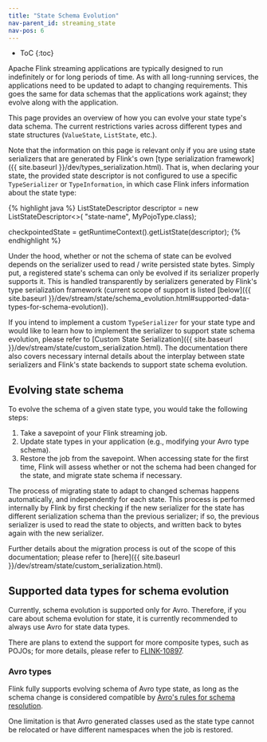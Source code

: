 ```yaml
---
title: "State Schema Evolution"
nav-parent_id: streaming_state
nav-pos: 6
---
```

<!--
Licensed to the Apache Software Foundation (ASF) under one
or more contributor license agreements.  See the NOTICE file
distributed with this work for additional information
regarding copyright ownership.  The ASF licenses this file
to you under the Apache License, Version 2.0 (the
"License"); you may not use this file except in compliance
with the License.  You may obtain a copy of the License at

  http://www.apache.org/licenses/LICENSE-2.0

Unless required by applicable law or agreed to in writing,
software distributed under the License is distributed on an
"AS IS" BASIS, WITHOUT WARRANTIES OR CONDITIONS OF ANY
KIND, either express or implied.  See the License for the
specific language governing permissions and limitations
under the License.
-->

* ToC
{:toc}

Apache Flink streaming applications are typically designed to run indefinitely or for long periods of time.
As with all long-running services, the applications need to be updated to adapt to changing requirements.
This goes the same for data schemas that the applications work against; they evolve along with the application.

This page provides an overview of how you can evolve your state type's data schema. 
The current restrictions varies across different types and state structures (`ValueState`, `ListState`, etc.).

Note that the information on this page is relevant only if you are using state serializers that are
generated by Flink's own [type serialization framework]({{ site.baseurl }}/dev/types_serialization.html).
That is, when declaring your state, the provided state descriptor is not configured to use a specific `TypeSerializer`
or `TypeInformation`, in which case Flink infers information about the state type:

<div data-lang="java" markdown="1">
{% highlight java %}
ListStateDescriptor<MyPojoType> descriptor =
    new ListStateDescriptor<>(
        "state-name",
        MyPojoType.class);

checkpointedState = getRuntimeContext().getListState(descriptor);
{% endhighlight %}
</div>

Under the hood, whether or not the schema of state can be evolved depends on the serializer used to read / write
persisted state bytes. Simply put, a registered state's schema can only be evolved if its serializer properly
supports it. This is handled transparently by serializers generated by Flink's type serialization framework
(current scope of support is listed [below]({{ site.baseurl }}/dev/stream/state/schema_evolution.html#supported-data-types-for-schema-evolution)).

If you intend to implement a custom `TypeSerializer` for your state type and would like to learn how to implement
the serializer to support state schema evolution, please refer to
[Custom State Serialization]({{ site.baseurl }}/dev/stream/state/custom_serialization.html).
The documentation there also covers necessary internal details about the interplay between state serializers and Flink's
state backends to support state schema evolution.

## Evolving state schema

To evolve the schema of a given state type, you would take the following steps:

 1. Take a savepoint of your Flink streaming job.
 2. Update state types in your application (e.g., modifying your Avro type schema).
 3. Restore the job from the savepoint. When accessing state for the first time, Flink will assess whether or not
 the schema had been changed for the state, and migrate state schema if necessary.

The process of migrating state to adapt to changed schemas happens automatically, and independently for each state.
This process is performed internally by Flink by first checking if the new serializer for the state has different
serialization schema than the previous serializer; if so, the previous serializer is used to read the state to objects,
and written back to bytes again with the new serializer.

Further details about the migration process is out of the scope of this documentation; please refer to
[here]({{ site.baseurl }}/dev/stream/state/custom_serialization.html).

## Supported data types for schema evolution

Currently, schema evolution is supported only for Avro. Therefore, if you care about schema evolution for
state, it is currently recommended to always use Avro for state data types.

There are plans to extend the support for more composite types, such as POJOs; for more details,
please refer to [FLINK-10897](https://issues.apache.org/jira/browse/FLINK-10897).

### Avro types

Flink fully supports evolving schema of Avro type state, as long as the schema change is considered compatible by
[Avro's rules for schema resolution](http://avro.apache.org/docs/current/spec.html#Schema+Resolution).

One limitation is that Avro generated classes used as the state type cannot be relocated or have different
namespaces when the job is restored.
